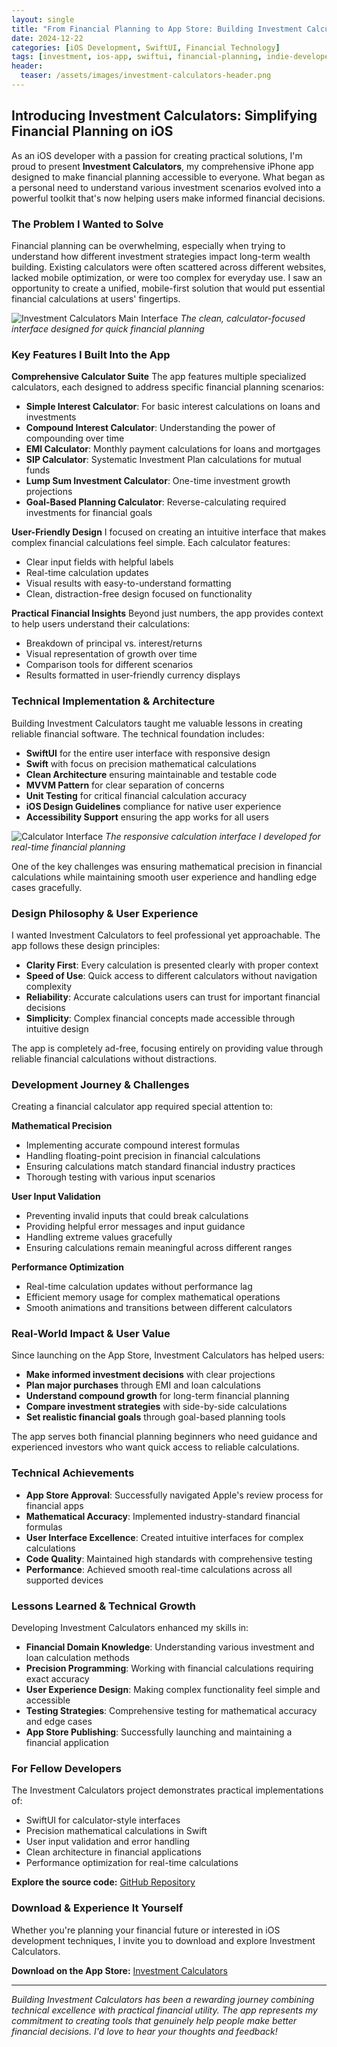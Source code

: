 ```yaml
---
layout: single
title: "From Financial Planning to App Store: Building Investment Calculators"
date: 2024-12-22
categories: [iOS Development, SwiftUI, Financial Technology]
tags: [investment, ios-app, swiftui, financial-planning, indie-developer]
header:
  teaser: /assets/images/investment-calculators-header.png
---
```


## Introducing Investment Calculators: Simplifying Financial Planning on iOS

As an iOS developer with a passion for creating practical solutions, I'm proud to present **Investment Calculators**, my comprehensive iPhone app designed to make financial planning accessible to everyone. What began as a personal need to understand various investment scenarios evolved into a powerful toolkit that's now helping users make informed financial decisions.

### The Problem I Wanted to Solve

Financial planning can be overwhelming, especially when trying to understand how different investment strategies impact long-term wealth building. Existing calculators were often scattered across different websites, lacked mobile optimization, or were too complex for everyday use. I saw an opportunity to create a unified, mobile-first solution that would put essential financial calculations at users' fingertips.

![Investment Calculators Main Interface](/assets/images/investment-calculators-main.png)
*The clean, calculator-focused interface designed for quick financial planning*

### Key Features I Built Into the App

**Comprehensive Calculator Suite**
The app features multiple specialized calculators, each designed to address specific financial planning scenarios:

- **Simple Interest Calculator**: For basic interest calculations on loans and investments
- **Compound Interest Calculator**: Understanding the power of compounding over time
- **EMI Calculator**: Monthly payment calculations for loans and mortgages
- **SIP Calculator**: Systematic Investment Plan calculations for mutual funds
- **Lump Sum Investment Calculator**: One-time investment growth projections
- **Goal-Based Planning Calculator**: Reverse-calculating required investments for financial goals

**User-Friendly Design**
I focused on creating an intuitive interface that makes complex financial calculations feel simple. Each calculator features:
- Clear input fields with helpful labels
- Real-time calculation updates
- Visual results with easy-to-understand formatting
- Clean, distraction-free design focused on functionality

**Practical Financial Insights**
Beyond just numbers, the app provides context to help users understand their calculations:
- Breakdown of principal vs. interest/returns
- Visual representation of growth over time
- Comparison tools for different scenarios
- Results formatted in user-friendly currency displays

### Technical Implementation & Architecture

Building Investment Calculators taught me valuable lessons in creating reliable financial software. The technical foundation includes:

- **SwiftUI** for the entire user interface with responsive design
- **Swift** with focus on precision mathematical calculations
- **Clean Architecture** ensuring maintainable and testable code
- **MVVM Pattern** for clear separation of concerns
- **Unit Testing** for critical financial calculation accuracy
- **iOS Design Guidelines** compliance for native user experience
- **Accessibility Support** ensuring the app works for all users

![Calculator Interface](/assets/images/investment-calculator-demo.gif)
*The responsive calculation interface I developed for real-time financial planning*

One of the key challenges was ensuring mathematical precision in financial calculations while maintaining smooth user experience and handling edge cases gracefully.

### Design Philosophy & User Experience

I wanted Investment Calculators to feel professional yet approachable. The app follows these design principles:

- **Clarity First**: Every calculation is presented clearly with proper context
- **Speed of Use**: Quick access to different calculators without navigation complexity
- **Reliability**: Accurate calculations users can trust for important financial decisions
- **Simplicity**: Complex financial concepts made accessible through intuitive design

The app is completely ad-free, focusing entirely on providing value through reliable financial calculations without distractions.

### Development Journey & Challenges

Creating a financial calculator app required special attention to:

**Mathematical Precision**
- Implementing accurate compound interest formulas
- Handling floating-point precision in financial calculations
- Ensuring calculations match standard financial industry practices
- Thorough testing with various input scenarios

**User Input Validation**
- Preventing invalid inputs that could break calculations
- Providing helpful error messages and input guidance
- Handling extreme values gracefully
- Ensuring calculations remain meaningful across different ranges

**Performance Optimization**
- Real-time calculation updates without performance lag
- Efficient memory usage for complex mathematical operations
- Smooth animations and transitions between different calculators

### Real-World Impact & User Value

Since launching on the App Store, Investment Calculators has helped users:

- **Make informed investment decisions** with clear projections
- **Plan major purchases** through EMI and loan calculations
- **Understand compound growth** for long-term financial planning
- **Compare investment strategies** with side-by-side calculations
- **Set realistic financial goals** through goal-based planning tools

The app serves both financial planning beginners who need guidance and experienced investors who want quick access to reliable calculations.

### Technical Achievements

- **App Store Approval**: Successfully navigated Apple's review process for financial apps
- **Mathematical Accuracy**: Implemented industry-standard financial formulas
- **User Interface Excellence**: Created intuitive interfaces for complex calculations
- **Code Quality**: Maintained high standards with comprehensive testing
- **Performance**: Achieved smooth real-time calculations across all supported devices

### Lessons Learned & Technical Growth

Developing Investment Calculators enhanced my skills in:

- **Financial Domain Knowledge**: Understanding various investment and loan calculation methods
- **Precision Programming**: Working with financial calculations requiring exact accuracy
- **User Experience Design**: Making complex functionality feel simple and accessible
- **Testing Strategies**: Comprehensive testing for mathematical accuracy and edge cases
- **App Store Publishing**: Successfully launching and maintaining a financial application

### For Fellow Developers

The Investment Calculators project demonstrates practical implementations of:
- SwiftUI for calculator-style interfaces
- Precision mathematical calculations in Swift
- User input validation and error handling
- Clean architecture in financial applications
- Performance optimization for real-time calculations

**Explore the source code:** [GitHub Repository](https://github.com/sahilsatralkar/InterestCalculatorApp)

### Download & Experience It Yourself

Whether you're planning your financial future or interested in iOS development techniques, I invite you to download and explore Investment Calculators.

**Download on the App Store:** [Investment Calculators](https://apps.apple.com/us/app/investment-calculators/id6689020719)

---

*Building Investment Calculators has been a rewarding journey combining technical excellence with practical financial utility. The app represents my commitment to creating tools that genuinely help people make better financial decisions. I'd love to hear your thoughts and feedback!*